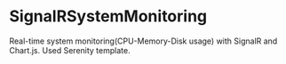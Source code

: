 # SignalRSystemMonitoring

Real-time system monitoring(CPU-Memory-Disk usage) with SignalR and Chart.js. Used Serenity template. 
